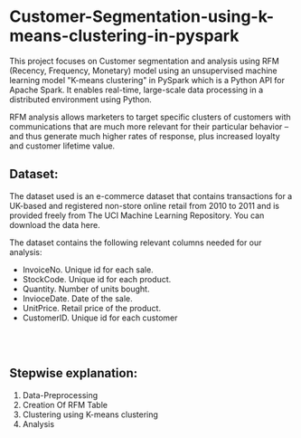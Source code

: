 # Customer-Segmentation-using-k-means-clustering-in-pyspark

This project focuses on Customer segmentation and analysis using RFM (Recency, Frequency, Monetary) model using an unsupervised machine learning model "K-means clustering" in PySpark which is a Python API for Apache Spark. It enables real-time, large-scale data processing in a distributed environment using Python.<br>

RFM analysis allows marketers to target specific clusters of customers with communications that are much more relevant for their particular behavior – and thus generate much higher rates of response, plus increased loyalty and customer lifetime value.

## Dataset:
The dataset used is an e-commerce dataset that contains transactions for a UK-based and registered non-store online retail from 2010 to 2011 and is provided freely from The UCI Machine Learning Repository. You can download the data here.<br>

The dataset contains the following relevant columns needed for our analysis:<br>
<ul>
<li>InvoiceNo. Unique id for each sale.</li>
<li>StockCode. Unique id for each product.</li>
<li>Quantity. Number of units bought.</li>
<li>InvioceDate. Date of the sale.</li>
<li>UnitPrice. Retail price of the product.</li>
<li>CustomerID. Unique id for each customer</li>
</ul>
<br>
<br>

## Stepwise explanation:

<ol>
  <li>Data-Preprocessing</li>
  <li>Creation Of RFM Table</li>
  <li>Clustering using K-means clustering</li>
  <li>Analysis</li>

</ol>



